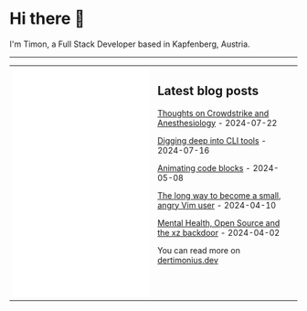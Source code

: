 # Hi there 👋

I'm Timon, a Full Stack Developer based in Kapfenberg, Austria.

---

<table>
<tr>
<td valign="top" width="50%">
<img src="metrics.svg" alt="Metric" />
</td>
<td valign="top" width="50%">

## Latest blog posts

<!-- blog start -->
[Thoughts on Crowdstrike and Anesthesiology](https://dertimonius.dev/blog/til-29/) - 2024-07-22

[Digging deep into CLI tools](https://dertimonius.dev/blog/til-28/) - 2024-07-16

[Animating code blocks](https://dertimonius.dev/blog/til-27/) - 2024-05-08

[The long way to become a small, angry Vim user](https://dertimonius.dev/blog/til-26/) - 2024-04-10

[Mental Health, Open Source and the xz backdoor](https://dertimonius.dev/blog/til-25/) - 2024-04-02
<!-- blog end -->

You can read more on [dertimonius.dev](https://dertimonius.dev)

</td>
</tr></table>

